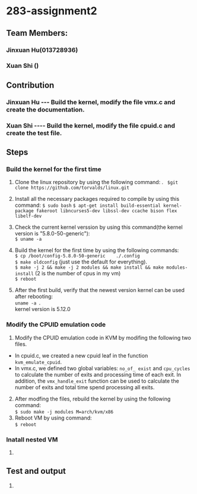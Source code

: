 # 283-assignment2
## Team Members:
### Jinxuan Hu(013728936)
### Xuan Shi ()

## Contribution 
### Jinxuan Hu --- Build the kernel, modify the file vmx.c and create the documentation. 
### Xuan Shi ---- Build the kernel, modify the file cpuid.c and create the test file. 

## Steps
### Build the kernel for the first time

1. Clone  the linux repository by using the following command: .
	` $git clone https://github.com/torvalds/linux.git`
2. Install all the necessary packages required to compile by using this command:
	`$ sudo bash` 
	`$ apt-get install build-essential kernel-package fakeroot libncurses5-dev libssl-dev ccache bison flex libelf-dev` 
3. Check the current kernel verssion by using this command(the kernel version is "5.8.0-50-generic"):  
	 `$ uname -a`
4. Build the kernel for the first time by using the following commands:         
	`$ cp /boot/config-5.8.0-50-generic    ./.config `  
	`$ make oldconfig` (just use the default for everything).   
	`$ make -j 2 && make -j 2 modules && make install && make modules-install` (2 is the number of cpus in my vm)  
	`$ reboot`
	
5. After the first build, verify that the newest version kernel can be used after rebooting:  
	`uname -a `.  
	kernel version is 5.12.0

### Modify the CPUID emulation code
1. Modify the CPUID emulation code in KVM by modifing the following two files. 
*  In cpuid.c, we created a new cpuid leaf in the function `kvm_emulate_cpuid`.  
*  In vmx.c, we defined two global variables: `no_of_ exist` and `cpu_cycles` to calculate the number of exits and processing time of each exit. In addition, the `vmx_handle_exit` function can be used to calculate the number of exits and total time spend processing all exits.
2. After modfing the files, rebuild the kernel by using the following command:   
`$ sudo make -j modules M=arch/kvm/x86` 
3. Reboot VM by using command:  
`$ reboot`

### Inatall nested VM 
1.

## Test and output
1. 


